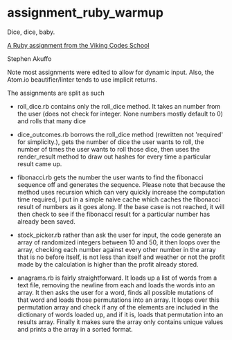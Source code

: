 assignment_ruby_warmup
======================

Dice, dice, baby.

[A Ruby assignment from the Viking Codes School](http://www.vikingcodeschool.com)

Stephen Akuffo

Note most assignments were edited to allow for dynamic input.
Also, the Atom.io beautifier/linter tends to use implicit returns.

The assignments are split as such
- roll_dice.rb contains only the roll_dice method. It takes an number from the user (does not check for integer. None numbers mostly default to 0) and rolls that many dice

- dice_outcomes.rb borrows the roll_dice method (rewritten not 'required' for simplicity.), gets the number of dice the user wants to roll, the number of times the user wants to roll those dice, then uses the render_result method to draw out hashes for every time a particular result came up.

- fibonacci.rb gets the number the user wants to find the fibonacci sequence off and generates the sequence. Please note that because the method uses recursion which can very quickly increase the computation time required, I put in a simple naive cache which caches the fibonacci result of numbers as it goes along. If the base case is not reached, it will then check to see if the fibonacci result for a particular number has already been saved.

- stock_picker.rb rather than ask the user for input, the code generate an array of randomized integers between 10 and 50, it then loops over the array, checking each number against every other number in the array that is no before itself, is not less than itself and weather or not the profit made by the calculation is higher than the profit already stored.

- anagrams.rb is fairly straightforward. It loads up a list of words from a text file, removing the newline from each and loads the words into an array. It then asks the user for a word, finds all possible mutations of that word and loads those permutations into an array. It loops over this permutation array and check if any of the elements are included in the dictionary of words loaded up, and if it is, loads that permutation into an results array. Finally it makes sure the array only contains unique values and prints a the array in a sorted format.

